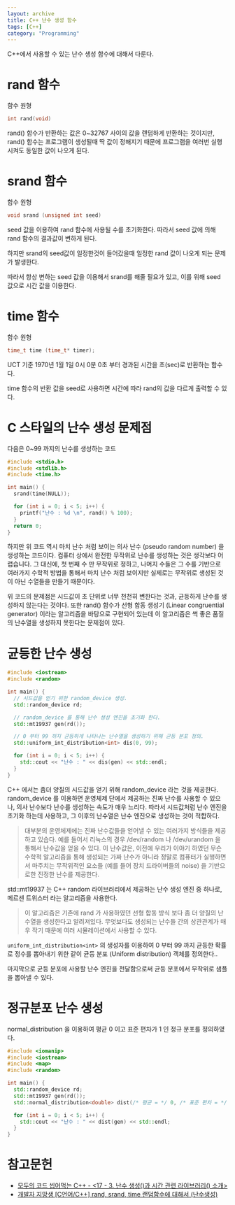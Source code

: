 ```yaml
---
layout: archive
title: C++ 난수 생성 함수
tags: [C++]
category: "Programming"
---
```


C++에서 사용할 수 있는 난수 생성 함수에 대해서 다룬다.

# rand 함수

함수 원형

```cpp
int rand(void)
```

rand() 함수가 반환하는 값은 0~32767 사이의 값을 랜덤하게 반환하는 것이지만, rand() 함수는 프로그램이 생성될때 딱 값이 정해지기 때문에 프로그램을 여러번 실행시켜도 동일한 값이 나오게 된다.

# srand 함수

함수 원형

```cpp
void srand (unsigned int seed)
```

seed 값을 이용하여 rand 함수에 사용될 수를 초기화한다. 따라서 seed 값에 의해 rand 함수의 결과값이 변하게 된다.

하지만 srand의 seed값이 일정한것이 들어갔을때 일정한 rand 값이 나오게 되는 문제가 발생한다.

따라서 항상 변하는 seed 값을 이용해서 srand를 해줄 필요가 있고, 이를 위해 seed 값으로 시간 값을 이용한다.

# time 함수

함수 원형

```cpp
time_t time (time_t* timer);
```

UCT 기준 1970년 1월 1일 0시 0분 0초 부터 경과된 시간을 초(sec)로 반환하는 함수다.

time 함수의 반환 값을 seed로 사용하면 시간에 따라 rand의 값을 다르게 출력할 수 있다.

# C 스타일의 난수 생성 문제점

다음은 0~99 까지의 난수를 생성하는 코드

```cpp
#include <stdio.h>
#include <stdlib.h>
#include <time.h>

int main() {
  srand(time(NULL));

  for (int i = 0; i < 5; i++) {
    printf("난수 : %d \n", rand() % 100);
  }
  return 0;
}
```

하지만 위 코드 역시 마치 난수 처럼 보이는 의사 난수 (pseudo random number) 을 생성하는 코드이다. 컴퓨터 상에서 완전한 무작위로 난수를 생성하는 것은 생각보다 어렵습니다. 그 대신에, 첫 번째 수 만 무작위로 정하고, 나머지 수들은 그 수를 기반으로 여러가지 수학적 방법을 통해서 마치 난수 처럼 보이지만 실제로는 무작위로 생성된 것이 아닌 수열들을 만들기 때문이다.

위 코드의 문제점은 시드값이 초 단위로 너무 천천히 변한다는 것과, 균등하게 난수를 생성하지 않는다는 것이다. 또한 rand() 함수가 선형 합동 생성기 (Linear congruential generator) 이라는 알고리즘을 바탕으로 구현되어 있는데 이 알고리즘은 썩 좋은 품질의 난수열을 생성하지 못한다는 문제점이 있다.

# 균등한 난수 생성

```cpp
#include <iostream>
#include <random>

int main() {
  // 시드값을 얻기 위한 random_device 생성.
  std::random_device rd;

  // random_device 를 통해 난수 생성 엔진을 초기화 한다.
  std::mt19937 gen(rd());

  // 0 부터 99 까지 균등하게 나타나는 난수열을 생성하기 위해 균등 분포 정의.
  std::uniform_int_distribution<int> dis(0, 99);

  for (int i = 0; i < 5; i++) {
    std::cout << "난수 : " << dis(gen) << std::endl;
  }
}
```

C++ 에서는 좀더 양질의 시드값을 얻기 위해 random_device 라는 것을 제공한다. random_device 를 이용하면 운영체제 단에서 제공하는 진짜 난수를 사용할 수 있으나, 의사 난수보다 난수를 생성하는 속도가 매우 느리다. 따라서 시드값처럼 난수 엔진을 초기화 하는데 사용하고, 그 이후의 난수열은 난수 엔진으로 생성하는 것이 적합하다.

> 대부분의 운영체제에는 진짜 난수값들을 얻어낼 수 있는 여러가지 방식들을 제공하고 있습다. 예를 들어서 리눅스의 경우 /dev/random 나 /dev/urandom 을 통해서 난수값을 얻을 수 있다. 이 난수값은, 이전에 우리가 이야기 하였던 무슨 수학적 알고리즘을 통해 생성되는 가짜 난수가 아니라 정말로 컴퓨터가 실행하면서 마주치는 무작위적인 요소들 (예를 들어 장치 드라이버들의 noise) 을 기반으로한 진정한 난수를 제공한다.

std::mt19937 는 C++ random 라이브러리에서 제공하는 난수 생성 엔진 중 하나로, 메르센 트위스터 라는 알고리즘을 사용한다.

> 이 알고리즘은 기존에 rand 가 사용하였던 선형 합동 방식 보다 좀 더 양질의 난수열을 생성한다고 알려져있다. 무엇보다도 생성되는 난수들 간의 상관관계가 매우 작기 때문에 여러 시뮬레이션에서 사용할 수 있다.

`uniform_int_distribution<int>` 의 생성자를 이용하여 0 부터 99 까지 균등한 확률로 정수를 뽑아내기 위한 같이 균등 분포 (Uniform distribution) 객체를 정의한다..

마지막으로 균등 분포에 사용할 난수 엔진을 전달함으로써 균등 분포에서 무작위로 샘플을 뽑아낼 수 있다.

# 정규분포 난수 생성

normal_distribution 을 이용하여 평균 0 이고 표준 편차가 1 인 정규 분포를 정의하였다.

```cpp
#include <iomanip>
#include <iostream>
#include <map>
#include <random>

int main() {
  std::random_device rd;
  std::mt19937 gen(rd());
  std::normal_distribution<double> dist(/* 평균 = */ 0, /* 표준 편차 = */ 1);

  for (int i = 0; i < 5; i++) {
    std::cout << "난수 : " << dist(gen) << std::endl;
  }
}
```

# 참고문헌

- [모두의 코드 씹어먹는 C++ - <17 - 3. 난수 생성(<random>)과 시간 관련 라이브러리(<chrono>) 소개>](https://modoocode.com/304)
- [개발자 지망생 [C언어/C++] rand, srand, time 랜덤함수에 대해서 (난수생성)](https://blockdmask.tistory.com/308)
